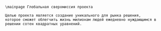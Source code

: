     \mainpage Глобальная сверхмиссия проекта
    
    Целью проекта является создание уникального для рынка решения, 
    которое сможет облегчить жизнь милионам людей ежедневно нуждающимся в решении сотен квадратных уравнений.


